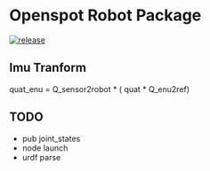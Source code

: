 # Openspot Robot Package

[![release](https://github.com/sdustio/openspot_node/actions/workflows/release.yml/badge.svg)](https://github.com/sdustio/openspot_node/actions/workflows/release.yml)

## Imu Tranform

quat_enu = Q_sensor2robot * ( quat * Q_enu2ref)


## TODO
- pub joint_states
- node launch
- urdf parse
